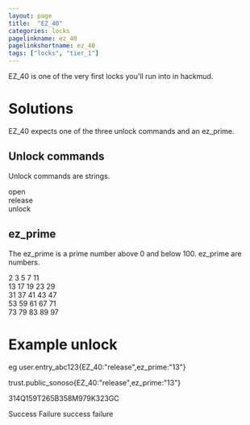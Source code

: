 ```yaml
---
layout: page
title:  "EZ_40"
categories: locks
pagelinkname: ez_40
pagelinkshortname: ez_40
tags: ["locks", "tier_1"]
---
```


EZ_40 is one of the very first locks you'll run into in hackmud.

# Solutions

EZ_40 expects one of the three unlock commands and an ez_prime.

## Unlock commands
Unlock commands are strings.

open\
release\
unlock

## ez_prime

The ez_prime is a prime number above 0 and below 100. ez_prime are numbers.

2
3
5
7
11\
13
17
19
23
29\
31
37
41
43
47\
53
59
61
67
71\
73
79
83
89
97

# Example unlock

eg user.entry_abc123{EZ_40:"release",ez_prime:"13"}

trust.public_sonoso{EZ_40:"release",ez_prime:"13"}

314Q159T265B358M979K323GC

Success Failure success failure